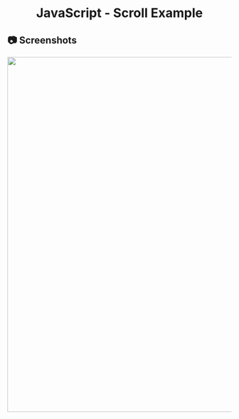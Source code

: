 <h1 align="center">
   JavaScript - Scroll Example
</h1>

<h2>
📷 Screenshots
</h2>

<p align="center">
  <img src="https://github.com/ozkannbuyuk/js-exercises/assets/111967202/519cf65b-f713-4dfd-b746-69d5d899b8c4" width="800" />
</p>
